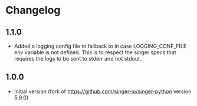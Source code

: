 # Changelog

## 1.1.0
  * Added a logging config file to fallback to in case LOGGING_CONF_FILE env variable is not defined. This is to 
  respect the singer specs that requires the logs to be sent to stderr and not stdout.

## 1.0.0
  * Initial version (fork of https://github.com/singer-io/singer-python version 5.9.0)

